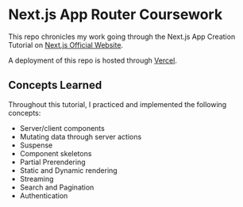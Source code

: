 # Next.js App Router Coursework
This repo chronicles my work going through the Next.js App Creation Tutorial on [Next.js Official Website](https://nextjs.org). 

A deployment of this repo is hosted through [Vercel](https://nextjs-dashboard-git-main-blissfulsaints-projects.vercel.app/dashboard).

## Concepts Learned
Throughout this tutorial, I practiced and implemented the following concepts:
- Server/client components
- Mutating data through server actions
- Suspense
- Component skeletons
- Partial Prerendering
- Static and Dynamic rendering
- Streaming
- Search and Pagination
- Authentication

